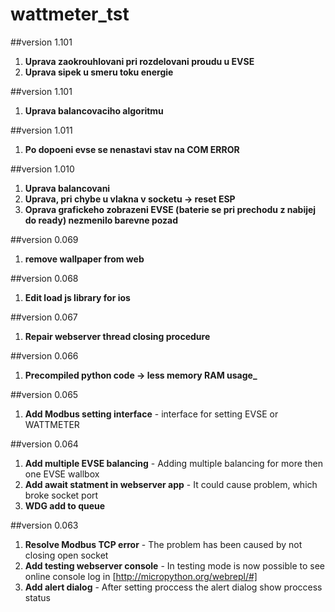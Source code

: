 # wattmeter_tst

##version 1.101
1. **Uprava zaokrouhlovani pri rozdelovani proudu u EVSE**
2. **Uprava sipek u smeru toku energie**

##version 1.101
1. **Uprava balancovaciho algoritmu**

##version 1.011
1. **Po dopoeni evse se nenastavi stav na COM ERROR**

##version 1.010
1. **Uprava balancovani**
2. **Uprava, pri chybe u vlakna v socketu -> reset ESP**
3. **Oprava grafickeho zobrazeni EVSE (baterie se pri prechodu z nabijej do ready) nezmenilo barevne pozad**

##version 0.069
1. **remove wallpaper from web**

##version 0.068
1. **Edit load js library for ios**

##version 0.067
1. **Repair webserver thread closing procedure**

##version 0.066
1. **Precompiled python code -> less memory RAM usage_**

##version 0.065
1. **Add Modbus setting interface** - interface for setting EVSE or WATTMETER

##version 0.064
1. **Add multiple EVSE balancing** - Adding multiple balancing for more then one EVSE wallbox
2. **Add await statment in webserver app** - It could cause problem, which broke socket port
3. **WDG add to queue**

##version 0.063
1. **Resolve Modbus TCP error** - The problem has been caused by not closing open socket
2. **Add testing webserver console** -  In testing mode is now possible to see online console log in [http://micropython.org/webrepl/#]
3. **Add alert dialog** - After setting proccess the alert dialog show proccess status
